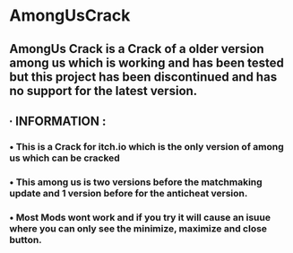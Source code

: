 # AmongUsCrack
## AmongUs Crack is a Crack of a older version among us which is working and has been tested but this project has been discontinued and has no support for the latest version.
## ∙ INFORMATION :
### • This is a Crack for itch.io which is the only version of among us which can be cracked 
### • This among us is two versions before the matchmaking update and 1 version before for the anticheat version.
### • Most Mods wont work and if you try it will cause an isuue where you can only see the minimize, maximize and close button.
